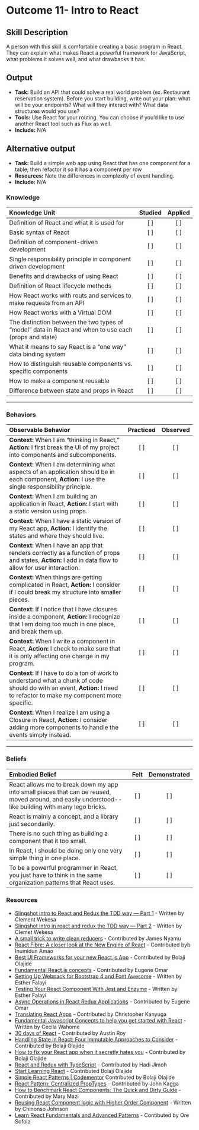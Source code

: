 # Outcome 11-  Intro to React

## Skill Description
A person with this skill is comfortable creating a basic program in React. They can explain what makes React a powerful framework for JavaScript, what problems it solves well, and what drawbacks it has. 

## Output
- **Task:** Build an API that could solve a real world problem (ex. Restaurant reservation system). Before you start building, write out your plan: what will be your endpoints? What will they interact with? What data structures would you use?
- **Tools:** Use React for your routing. You can choose if you’d like to use another React tool such as Flux as well.
- **Include:** N/A

## Alternative output
- **Task:** Build a simple web app using React that has one component for a table; then refactor it so it has a component per row
- **Resources:** Note the differences in complexity of event handling. 
- **Include:** N/A

### Knowledge

| Knowledge Unit   |      Studied      | Applied |
|:-------------|:------------------:|:--------:|
| Definition of React and what it is used for |   [ ]   |   [ ] |
| Basic syntax of React |   [ ]   |   [ ] |
| Definition of component-driven development |   [ ]   |   [ ] |
| Single responsibility principle in component driven development |   [ ]   |   [ ] |
| Benefits and drawbacks of using React |   [ ]   |   [ ] |
| Definition of React lifecycle methods |   [ ]   |   [ ] |
| How React works with routs and services to make requests from an API |   [ ]   |   [ ] |
| How React works with a Virtual DOM |   [ ]   |   [ ] |
| The distinction between the two types of “model” data in React and when to use each (props and state) |   [ ]   |   [ ] |
| What it means to say React is a “one way” data binding system |   [ ]   |   [ ] |
| How to distinguish reusable components vs. specific components |   [ ]   |   [ ] |
| How to make a component reusable |   [ ]   |   [ ] |
| Difference between state and props in React |   [ ]   |   [ ] |


-------

### Behaviors

| Observable Behavior   |      Practiced      | Observed |
|:-------------|:------------------:|:--------:|
| **Context:** When I am “thinking in React,” **Action:**  I first break the UI of my project into components and subcomponents. |   [ ]   |   [ ] |
| **Context:** When I am determining what aspects of an application should be in each component, **Action:** I use the single responsibility principle. |   [ ]   |   [ ] |
| **Context:** When I am building an application in React, **Action:** I start with a static version using props. |   [ ]   |   [ ] |
| **Context:** When I have a static version of my React app, **Action:** I identify the states and where they should live. |   [ ]   |   [ ] |
| **Context:** When I have an app that renders correctly as a function of props and states, **Action:** I add in data flow to allow for user interaction. |   [ ]   |   [ ] |
| **Context:** When things are getting complicated in React, **Action:** I consider if I could break my structure into smaller pieces. |   [ ]   |   [ ] |
| **Context:** If I notice that I have closures inside a component, **Action:** I recognize that I am doing too much in one place, and break them up. |   [ ]   |   [ ] |
| **Context:** When I write a component in React, **Action:** I check to make sure that it is only affecting one change in my program. |   [ ]   |   [ ] |
| **Context:** If I have to do a ton of work to understand what a chunk of code should do with an event, **Action:** I need to refactor to make my component more specific. |   [ ]   |   [ ] |
| **Context:** When I realize I am using a Closure in React, **Action:** I consider adding more components to handle the events simply instead. |   [ ]   |   [ ] |

-------

### Beliefs

| Embodied Belief   |      Felt      | Demonstrated |
|:-------------|:------------------:|:--------:|
| React allows me to break down my app into small pieces that can be reused, moved around, and easily understood-- like building with many lego bricks. |   [ ]   |   [ ] |
| React is mainly a concept, and a library just secondarily. |   [ ]   |   [ ] |
| There is no such thing as building a component that it too small. |   [ ]   |   [ ] |
| In React, I should be doing only one very simple thing in one place. |   [ ]   |   [ ] | 
| To be a powerful programmer in React, you just have to think in the same organization patterns that React uses. |   [ ]   |   [ ] |

### Resources
- [Slingshot intro to React and Redux the TDD way — Part 1](https://medium.com/the-andela-way/slingshot-intro-in-react-and-redux-the-tdd-way-part1-e677974c932) - Written by Clement Wekesa
- [Slingshot intro in react and redux the TDD way — Part 2](https://goo.gl/omEswu) - Written by Clemet Wekesa
- [A small trick to write clean reducers](https://hackernoon.com/a-small-trick-to-write-clean-reducers-a0b1b1eff3d2) - Contributed by James Nyamu
- [React Fibre: A closer look at the New Engine of React](https://www.infoq.com/news/2017/05/react-fiber-closer-look) - Contributed byb Inumidun Amao
- [Best UI Frameworks for your new React.js App](https://hackernoon.com/the-coolest-react-ui-frameworks-for-your-new-react-app-ad699fffd651) - Contributed by Bolaji Olajide
- [Fundamental React.js concepts](https://goo.gl/QyR3FJ) - Contributed by Eugene Omar
- [Setting Up Webpack for Bootstrap 4 and Font Awesome](https://goo.gl/7DsyYB) - Written by Esther Falayi
- [Testing Your React Component With Jest and Enzyme](https://goo.gl/DCExwn) - Written by Esther Falayi
- [Async Operations in React Redux Applications](https://www.sitepoint.com/async-operations-react-redux-applications/) - Contributed by Eugene Omar
- [Translating React Apps](https://tech.gadventures.com/translating-react-apps-99dede52d924) - Contributed by Christopher Kanyuga
- [Fundamental Javascript Concepts to help you get started with React](https://goo.gl/jNcRme) - Written by Cecila Wahome
- [30 days of React](https://drive.google.com/file/d/0B30nY3jAFjeNZUNpUmpvejZVc1U/view) - Contributed by Austin Roy
- [Handling State in React: Four Immutable Approaches to Consider](https://goo.gl/n79dwQ) - Contributed by Bolaji Olajide
- [How to fix your React app when it secretly hates you](https://goo.gl/JpHgZk) - Contributed by Bolaji Olajide
- [React and Redux with TypeScript](https://medium.com/gitconnected/react-and-redux-with-typescript-da0c37537a79) - Contributed by Hadi Jimoh
- [Start Learning React](https://egghead.io/courses/start-learning-react) - Contributed Bolaji Olajide
- [Simple React Patterns | Codementor](https://www.codementor.io/lucasmreis/simple-react-patterns-dd9ztprpe) Contributed by Bolaji Olajide
- [React Pattern: Centralized PropTypes](https://medium.freecodecamp.org/react-pattern-centralized-proptypes-f981ff672f3b) - Contributed by John Kagga
- [How to Benchmark React Components: The Quick and Dirty Guide](https://goo.gl/TXZSTw) - Contributed by Mary Mazi
- [Reusing React Component logic with Higher Order Component](https://goo.gl/q8gTGm) - Written by Chinonso Johnson
- [Learn React Fundamentals and Advanced Patterns](https://blog.kentcdodds.com/learn-react-fundamentals-and-advanced-patterns-eac90341c9db) - Contibuted by Ore Sofola
